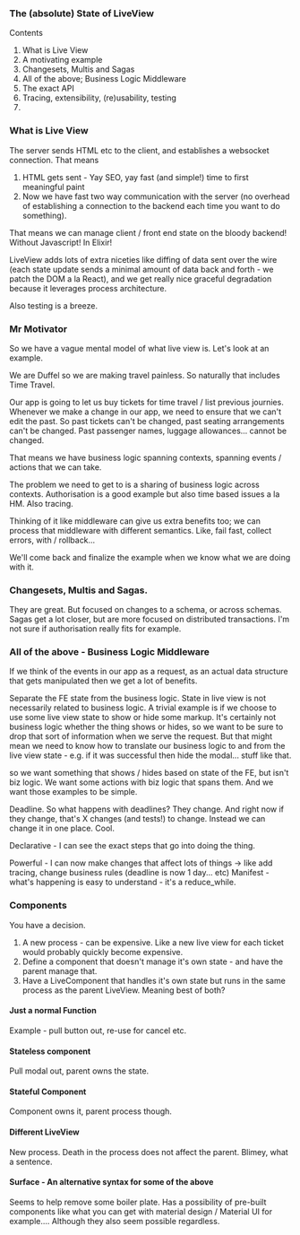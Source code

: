 ### The (absolute) State of LiveView

Contents

  1. What is Live View
  2. A motivating example
  3. Changesets, Multis and Sagas
  4. All of the above; Business Logic Middleware
  5. The exact API
  6. Tracing, extensibility, (re)usability, testing
  7.

### What is Live View

The server sends HTML etc to the client, and establishes a websocket connection. That means
  1. HTML gets sent - Yay SEO, yay fast (and simple!) time to first meaningful paint
  2. Now we have fast two way communication with the server (no overhead of establishing a connection to the backend each time you want to do something).

That means we can manage client / front end state on the bloody backend! Without Javascript! In Elixir!

LiveView adds lots of extra niceties like diffing of data sent over the wire (each state update sends a minimal amount of data back and forth - we patch the DOM a la React), and we get really nice graceful degradation because it leverages process architecture.

Also testing is a breeze.

### Mr Motivator

So we have a vague mental model of what live view is. Let's look at an example.

We are Duffel so we are making travel painless. So naturally that includes Time Travel.

Our app is going to let us buy tickets for time travel / list previous journies. Whenever we make a change in our app, we need to ensure that we can't edit the past. So past tickets can't be changed, past seating arrangements can't be changed. Past passenger names, luggage allowances... cannot be changed.

That means we have business logic spanning contexts, spanning events / actions that we can take.


The problem we need to get to is a sharing of business logic across contexts. Authorisation is a good example but also time based issues a la HM. Also tracing.

Thinking of it like middleware can give us extra benefits too; we can process that middleware with different semantics. Like, fail fast, collect errors, with / rollback...

We'll come back and finalize the example when we know what we are doing with it.

### Changesets, Multis and Sagas.

They are great. But focused on changes to a schema, or across schemas. Sagas get a lot closer, but are more focused on distributed transactions. I'm not sure if authorisation really fits for example.

### All of the above - Business Logic Middleware

If we think of the events in our app as a request, as an actual data structure that gets manipulated then we get a lot of benefits.

Separate the FE state from the business logic. State in live view is not necessarily related to business logic. A trivial example is if we choose to use some live view state to show or hide some markup. It's certainly not business logic whether the thing shows or hides, so we want to be sure to drop that sort of information when we serve the request. But that might mean we need to know how to translate our business logic to and from the live view state - e.g. if it was successful then hide the modal... stuff like that.

so we want something that shows / hides based on state of the FE, but isn't biz logic. We want some actions with biz logic that spans them. And we want those examples to be simple.


Deadline. So what happens with deadlines? They change. And right now if they change, that's X changes (and tests!) to change. Instead we can change it in one place. Cool.

Declarative - I can see the exact steps that go into doing the thing.
<!-- This point is really about resolvers in Graphql. Resolvers are not the place for business logic. Neither is absinthe middlewares -->
<!-- Reuse. We have a button click on our UI for an action that there is also a cron job for. So our cron job we want to be able to re-use all of that biz logic. -->
Powerful - I can now make changes that affect lots of things -> like add tracing, change business rules (deadline is now 1 day... etc)
Manifest - what's happening is easy to understand - it's a reduce_while.


### Components

You have a decision.

1. A new process - can be expensive. Like a new live view for each ticket would probably quickly become expensive.
2. Define a component that doesn't manage it's own state - and have the parent manage that.
3. Have a LiveComponent that handles it's own state but runs in the same process as the parent LiveView. Meaning best of both?


#### Just a normal Function

Example - pull button out, re-use for cancel etc.

#### Stateless component

Pull modal out, parent owns the state.

#### Stateful Component

Component owns it, parent process though.

#### Different LiveView

New process. Death in the process does not affect the parent. Blimey, what a sentence.

#### Surface - An alternative syntax for some of the above

Seems to help remove some boiler plate.
Has a possibility of pre-built components like what you can get with material design / Material UI for example.... Although they also seem possible regardless.





















